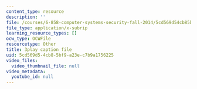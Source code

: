```yaml
---
content_type: resource
description: ''
file: /courses/6-858-computer-systems-security-fall-2014/5cd569d54cb85bf9a23ec7b9a1756225_uT7BXusDgDM.vtt
file_type: application/x-subrip
learning_resource_types: []
ocw_type: OCWFile
resourcetype: Other
title: 3play caption file
uid: 5cd569d5-4cb8-5bf9-a23e-c7b9a1756225
video_files:
  video_thumbnail_file: null
video_metadata:
  youtube_id: null
---
```

